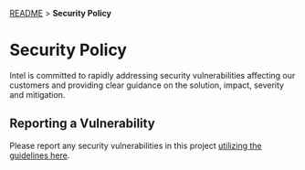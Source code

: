 [README](/README.md#Security) > **Security Policy**
# Security Policy
Intel is committed to rapidly addressing security vulnerabilities affecting our customers and providing clear guidance on the solution, impact, severity and mitigation.

## Reporting a Vulnerability
Please report any security vulnerabilities in this project [utilizing the guidelines here](https://www.intel.com/content/www/us/en/security-center/vulnerability-handling-guidelines.html).
